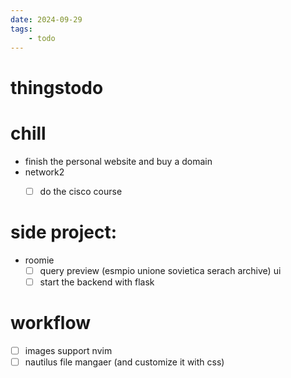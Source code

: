 ```yaml
---
date: 2024-09-29 
tags: 
    - todo
---
```





# thingstodo

 
# chill
- finish the personal website and buy a domain
- network2 
    - [ ] do the cisco course
   





# side project:
- roomie 
    - [ ] query preview (esmpio unione sovietica serach archive) ui
    - [ ] start the backend with flask

# workflow
- [ ] images support nvim 
- [ ] nautilus file mangaer (and customize it with css) 
